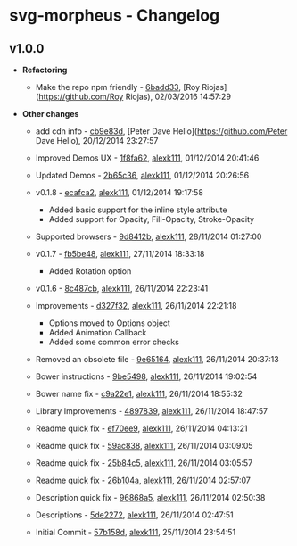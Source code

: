 
# svg-morpheus - Changelog
## v1.0.0
- **Refactoring**
  - Make the repo npm friendly - [6badd33]( https://github.com/Redisrupt/SVG-Morpheus/commit/6badd33 ), [Roy Riojas](https://github.com/Roy Riojas), 02/03/2016 14:57:29

    
- **Other changes**
  - add cdn info - [cb9e83d]( https://github.com/Redisrupt/SVG-Morpheus/commit/cb9e83d ), [Peter Dave Hello](https://github.com/Peter Dave Hello), 20/12/2014 23:27:57

    
  - Improved Demos UX - [1f8fa62]( https://github.com/Redisrupt/SVG-Morpheus/commit/1f8fa62 ), [alexk111](https://github.com/alexk111), 01/12/2014 20:41:46

    
  - Updated Demos - [2b65c36]( https://github.com/Redisrupt/SVG-Morpheus/commit/2b65c36 ), [alexk111](https://github.com/alexk111), 01/12/2014 20:26:56

    
  - v0.1.8 - [ecafca2]( https://github.com/Redisrupt/SVG-Morpheus/commit/ecafca2 ), [alexk111](https://github.com/alexk111), 01/12/2014 19:17:58

    - Added basic support for the inline style attribute
    - Added support for Opacity, Fill-Opacity, Stroke-Opacity
    
  - Supported browsers - [9d8412b]( https://github.com/Redisrupt/SVG-Morpheus/commit/9d8412b ), [alexk111](https://github.com/alexk111), 28/11/2014 01:27:00

    
  - v0.1.7 - [fb5be48]( https://github.com/Redisrupt/SVG-Morpheus/commit/fb5be48 ), [alexk111](https://github.com/alexk111), 27/11/2014 18:33:18

    - Added Rotation option
    
  - v0.1.6 - [8c487cb]( https://github.com/Redisrupt/SVG-Morpheus/commit/8c487cb ), [alexk111](https://github.com/alexk111), 26/11/2014 22:23:41

    
  - Improvements - [d327f32]( https://github.com/Redisrupt/SVG-Morpheus/commit/d327f32 ), [alexk111](https://github.com/alexk111), 26/11/2014 22:21:18

    - Options moved to Options object
    - Added Animation Callback
    - Added some common error checks
    
  - Removed an obsolete file - [9e65164]( https://github.com/Redisrupt/SVG-Morpheus/commit/9e65164 ), [alexk111](https://github.com/alexk111), 26/11/2014 20:37:13

    
  - Bower instructions - [9be5498]( https://github.com/Redisrupt/SVG-Morpheus/commit/9be5498 ), [alexk111](https://github.com/alexk111), 26/11/2014 19:02:54

    
  - Bower name fix - [c9a22e1]( https://github.com/Redisrupt/SVG-Morpheus/commit/c9a22e1 ), [alexk111](https://github.com/alexk111), 26/11/2014 18:55:32

    
  - Library Improvements - [4897839]( https://github.com/Redisrupt/SVG-Morpheus/commit/4897839 ), [alexk111](https://github.com/alexk111), 26/11/2014 18:47:57

    
  - Readme quick fix - [ef70ee9]( https://github.com/Redisrupt/SVG-Morpheus/commit/ef70ee9 ), [alexk111](https://github.com/alexk111), 26/11/2014 04:13:21

    
  - Readme quick fix - [59ac838]( https://github.com/Redisrupt/SVG-Morpheus/commit/59ac838 ), [alexk111](https://github.com/alexk111), 26/11/2014 03:09:05

    
  - Readme quick fix - [25b84c5]( https://github.com/Redisrupt/SVG-Morpheus/commit/25b84c5 ), [alexk111](https://github.com/alexk111), 26/11/2014 03:05:57

    
  - Readme quick fix - [26b104a]( https://github.com/Redisrupt/SVG-Morpheus/commit/26b104a ), [alexk111](https://github.com/alexk111), 26/11/2014 02:57:07

    
  - Description quick fix - [96868a5]( https://github.com/Redisrupt/SVG-Morpheus/commit/96868a5 ), [alexk111](https://github.com/alexk111), 26/11/2014 02:50:38

    
  - Descriptions - [5de2272]( https://github.com/Redisrupt/SVG-Morpheus/commit/5de2272 ), [alexk111](https://github.com/alexk111), 26/11/2014 02:47:51

    
  - Initial Commit - [57b158d]( https://github.com/Redisrupt/SVG-Morpheus/commit/57b158d ), [alexk111](https://github.com/alexk111), 25/11/2014 23:54:51

    

